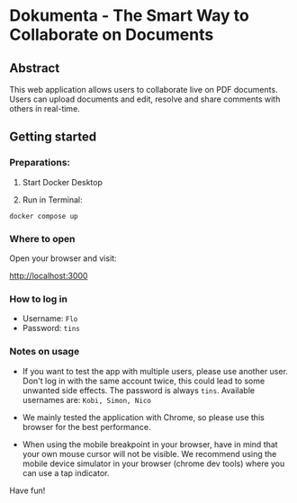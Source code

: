# Dokumenta - The Smart Way to Collaborate on Documents

## Abstract

This web application allows users to collaborate live on PDF documents. Users can upload documents and edit, resolve and share comments with others in real-time.

## Getting started

### Preparations:

1. Start Docker Desktop

2. Run in Terminal:

```
docker compose up
```

### Where to open

Open your browser and visit:

[http://localhost:3000](http://localhost:3000)

### How to log in

- Username: `Flo`
- Password: `tins`

### Notes on usage

- If you want to test the app with multiple users, please use another user. Don't log in with the same account twice, this could lead to some unwanted side effects. The password is always `tins`. Available usernames are:
  `Kobi, Simon, Nico`

- We mainly tested the application with Chrome, so please use this browser for the best performance.

- When using the mobile breakpoint in your browser, have in mind that your own mouse cursor will not be visible. We recommend using the mobile device simulator in your browser (chrome dev tools) where you can use a tap indicator.

Have fun!
